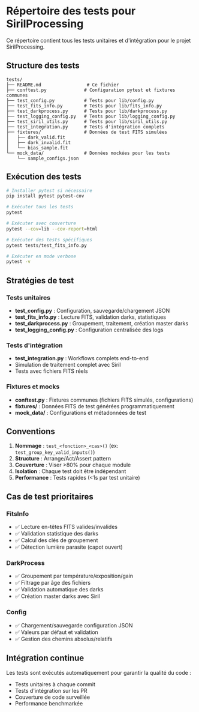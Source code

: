 # Répertoire des tests pour SirilProcessing

Ce répertoire contient tous les tests unitaires et d'intégration pour le projet SirilProcessing.

## Structure des tests

```
tests/
├── README.md                 # Ce fichier
├── conftest.py              # Configuration pytest et fixtures communes
├── test_config.py           # Tests pour lib/config.py
├── test_fits_info.py        # Tests pour lib/fits_info.py
├── test_darkprocess.py      # Tests pour lib/darkprocess.py
├── test_logging_config.py   # Tests pour lib/logging_config.py
├── test_siril_utils.py      # Tests pour lib/siril_utils.py
├── test_integration.py      # Tests d'intégration complets
├── fixtures/                # Données de test FITS simulées
│   ├── dark_valid.fit
│   ├── dark_invalid.fit
│   └── bias_sample.fit
└── mock_data/               # Données mockées pour les tests
    └── sample_configs.json
```

## Exécution des tests

```bash
# Installer pytest si nécessaire
pip install pytest pytest-cov

# Exécuter tous les tests
pytest

# Exécuter avec couverture
pytest --cov=lib --cov-report=html

# Exécuter des tests spécifiques
pytest tests/test_fits_info.py

# Exécuter en mode verbose
pytest -v
```

## Stratégies de test

### Tests unitaires
- **test_config.py** : Configuration, sauvegarde/chargement JSON
- **test_fits_info.py** : Lecture FITS, validation darks, statistiques
- **test_darkprocess.py** : Groupement, traitement, création master darks
- **test_logging_config.py** : Configuration centralisée des logs

### Tests d'intégration
- **test_integration.py** : Workflows complets end-to-end
- Simulation de traitement complet avec Siril
- Tests avec fichiers FITS réels

### Fixtures et mocks
- **conftest.py** : Fixtures communes (fichiers FITS simulés, configurations)
- **fixtures/** : Données FITS de test générées programmatiquement
- **mock_data/** : Configurations et métadonnées de test

## Conventions

1. **Nommage** : `test_<fonction>_<cas>()` (ex: `test_group_key_valid_inputs()`)
2. **Structure** : Arrange/Act/Assert pattern
3. **Couverture** : Viser >80% pour chaque module
4. **Isolation** : Chaque test doit être indépendant
5. **Performance** : Tests rapides (<1s par test unitaire)

## Cas de test prioritaires

### FitsInfo
- ✅ Lecture en-têtes FITS valides/invalides
- ✅ Validation statistique des darks
- ✅ Calcul des clés de groupement
- ✅ Détection lumière parasite (capot ouvert)

### DarkProcess  
- ✅ Groupement par température/exposition/gain
- ✅ Filtrage par âge des fichiers
- ✅ Validation automatique des darks
- ✅ Création master darks avec Siril

### Config
- ✅ Chargement/sauvegarde configuration JSON
- ✅ Valeurs par défaut et validation
- ✅ Gestion des chemins absolus/relatifs

## Intégration continue

Les tests sont exécutés automatiquement pour garantir la qualité du code :
- Tests unitaires à chaque commit
- Tests d'intégration sur les PR
- Couverture de code surveillée
- Performance benchmarkée